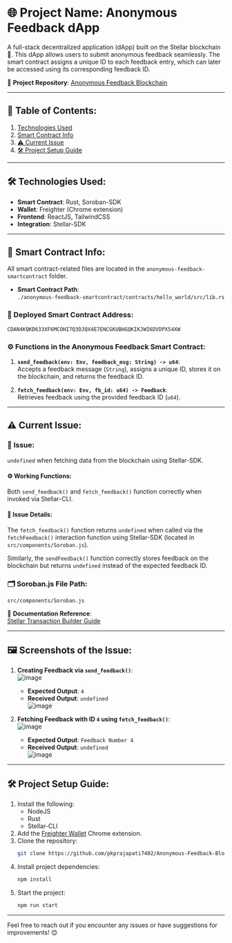 
# 🌐 Project Name: Anonymous Feedback dApp

A full-stack decentralized application (dApp) built on the Stellar blockchain 🌟. This dApp allows users to submit anonymous feedback seamlessly. The smart contract assigns a unique ID to each feedback entry, which can later be accessed using its corresponding feedback ID.

🔗 **Project Repository**: [Anonymous Feedback Blockchain](https://github.com/pkprajapati7402/Anonymous-Feedback-Blockchain)

---

## 📑 Table of Contents:
1. [Technologies Used](#-technologies-used)
2. [Smart Contract Info](#-smart-contract-info)
3. [⚠️ Current Issue](#%EF%B8%8F-current-issue)
4. [🛠️ Project Setup Guide](#%EF%B8%8F-project-setup-guide)

---

## 🛠️ Technologies Used:
- **Smart Contract**: Rust, Soroban-SDK
- **Wallet**: Freighter (Chrome extension)
- **Frontend**: ReactJS, TailwindCSS
- **Integration**: Stellar-SDK

---

## 📜 Smart Contract Info:

All smart contract-related files are located in the `anonymous-feedback-smartcontract` folder.

- **Smart Contract Path**:  
  `./anonymous-feedback-smartcontract/contracts/hello_world/src/lib.rs`

### 🔗 Deployed Smart Contract Address:  
`CDAN4KQKD633XF6MCOHI7Q3DJQX4E7ENCGKUBHGQKIKJWI6DVDPX54XW`

### ⚙️ Functions in the Anonymous Feedback Smart Contract:

1. **`send_feedback(env: Env, feedback_msg: String) -> u64`**:  
   Accepts a feedback message (`String`), assigns a unique ID, stores it on the blockchain, and returns the feedback ID.

2. **`fetch_feedback(env: Env, fb_id: u64) -> Feedback`**:  
   Retrieves feedback using the provided feedback ID (`u64`).

---

## ⚠️ Current Issue:

### 🛑 **Issue**: 
`undefined` when fetching data from the blockchain using Stellar-SDK.

#### ⚙️ Working Functions:
Both `send_feedback()` and `fetch_feedback()` function correctly when invoked via Stellar-CLI. 

#### 🐛 **Issue Details**:  
The `fetch_feedback()` function returns `undefined` when called via the `fetchFeedback()` interaction function using Stellar-SDK (located in `src/components/Soroban.js`).

Similarly, the `sendFeedback()` function correctly stores feedback on the blockchain but returns `undefined` instead of the expected feedback ID.

### 🗂️ **Soroban.js File Path**:  
`src/components/Soroban.js`

🔗 **Documentation Reference**:  
[Stellar Transaction Builder Guide](https://developers.stellar.org/docs/build/guides/transactions/invoke-contract-tx-sdk)

---

## 🖼️ Screenshots of the Issue:

1. **Creating Feedback via `send_feedback()`**:  
   ![image](https://github.com/user-attachments/assets/83bfebed-4b14-4ff9-b38d-575c9e89f9e2)
   
   - **Expected Output**: `4`
   - **Received Output**: `undefined`  
     ![image](https://github.com/user-attachments/assets/e0623442-1a5f-4773-8a53-adb7ecf90f9d)

2. **Fetching Feedback with ID `4` using `fetch_feedback()`**:  
   ![image](https://github.com/user-attachments/assets/1baba311-3c23-425e-977f-da052c90af54)
   
   - **Expected Output**: `Feedback Number 4`
   - **Received Output**: `undefined`  
     ![image](https://github.com/user-attachments/assets/c33ae590-1a3a-44c2-9501-35b92b1f9dda)

---

## 🛠️ Project Setup Guide:

1. Install the following:
   - NodeJS
   - Rust
   - Stellar-CLI
2. Add the [Freighter Wallet](https://www.freighter.app/) Chrome extension.
3. Clone the repository:  
   ```bash
   git clone https://github.com/pkprajapati7402/Anonymous-Feedback-Blockchain.git
   ```
4. Install project dependencies:  
   ```bash
   npm install
   ```
5. Start the project:  
   ```bash
   npm run start
   ```

---

Feel free to reach out if you encounter any issues or have suggestions for improvements! 😊

